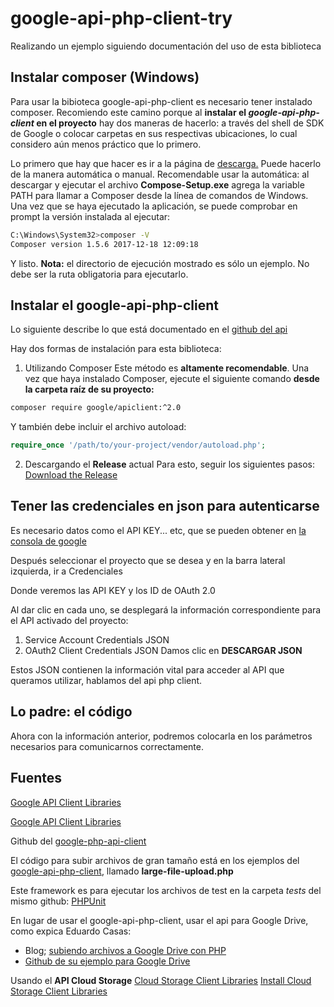 # google-api-php-client-try
Realizando un ejemplo siguiendo documentación del uso de esta biblioteca

## Instalar composer (Windows)

Para usar la bibioteca google-api-php-client es necesario tener instalado composer. Recomiendo este camino porque al **instalar el _google-api-php-client_ en el proyecto** hay dos maneras de hacerlo: a través del shell de SDK de Google o colocar carpetas en sus respectivas ubicaciones, lo cual considero aún menos práctico que lo primero. 

Lo primero que hay que hacer es ir a la página de [descarga.](https://getcomposer.org/doc/00-intro.md#installation-windows) Puede hacerlo de la manera automática o manual. Recomendable usar la automática: al descargar y ejecutar el archivo **Compose-Setup.exe** agrega la variable PATH para llamar a Composer desde la línea de comandos de Windows. Una vez que se haya ejecutado la aplicación, se puede comprobar en prompt la versión instalada al ejecutar:

```bash
C:\Windows\System32>composer -V
Composer version 1.5.6 2017-12-18 12:09:18
```
Y listo. 
**Nota:** el directorio de ejecución mostrado es sólo un ejemplo. No debe ser la ruta obligatoria para ejecutarlo.

## Instalar el google-api-php-client

Lo siguiente describe lo que está documentado en el [github del api](https://github.com/google/google-api-php-client)

Hay dos formas de instalación para esta biblioteca:
1. Utilizando Composer
Este método es **altamente recomendable**. Una vez que haya instalado Composer, ejecute el siguiente comando **desde la carpeta raíz de su proyecto:**

~~~bash
composer require google/apiclient:^2.0
~~~

Y también debe incluir el archivo autoload:
~~~php
require_once '/path/to/your-project/vendor/autoload.php';
~~~

2. Descargando el **Release** actual
Para esto, seguir los siguientes pasos: [Download the Release](https://github.com/google/google-api-php-client#download-the-release)

## Tener las credenciales en json para autenticarse

Es necesario datos como el API KEY... etc, que se pueden obtener en [la consola de google](http://developers.google.com/console)

Después seleccionar el proyecto que se desea y en la barra lateral izquierda, ir a Credenciales [](img/credenciales.png) 

Donde veremos las API KEY y los ID de OAuth 2.0 [](img/ClientSecret.png)

Al dar clic en cada uno, se desplegará la información correspondiente para el API activado del proyecto:

1. Service Account Credentials JSON
2. OAuth2 Client Credentials JSON [](oauth.png)
Damos clic en **DESCARGAR JSON**

Estos JSON contienen la información vital para acceder al API que queramos utilizar, hablamos del api php client.

## Lo padre: el código

Ahora con la información anterior, podremos colocarla en los parámetros necesarios para comunicarnos correctamente.

## Fuentes

[Google API Client Libraries](https://developers.google.com/api-client-library/)

[Google API Client Libraries](https://developers.google.com/api-client-library/php/start/installation)

Github del [google-php-api-client](https://github.com/google/google-api-php-client)

El código para subir archivos de gran tamaño está en los ejemplos del [google-api-php-client](https://github.com/google/google-api-php-client/tree/master/examples), llamado **large-file-upload.php**

Este framework es para ejecutar los archivos de test en la carpeta _tests_ del mismo github: [PHPUnit](https://phpunit.de/getting-started-with-phpunit.html)

En lugar de usar el google-api-php-client, usar el api para Google Drive, como expica Eduardo Casas:
* Blog; [subiendo archivos a Google Drive con PHP](https://www.eduardocasas.com/es/blog/05-12-2012/subiendo-archivos-a-google-drive-con-php)
* [Github de su ejemplo para Google Drive](https://github.com/eduardocasas/Google-Drive-PHP-API-Simple-App-Example/tree/master/google-api-php-client)


Usando el **API Cloud Storage**
[Cloud Storage Client Libraries](https://cloud.google.com/storage/docs/reference/libraries)
[Install Cloud Storage Client Libraries](https://cloud.google.com/storage/docs/reference/libraries#client-libraries-install-php)

